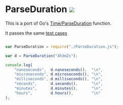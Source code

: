 # ParseDuration ![](https://travis-ci.org/icholy/ParseDuration.png)

This is a port of Go's [Time/ParseDuration](http://golang.org/pkg/time/#ParseDuration) function.

It passes the same [test cases](http://golang.org/src/pkg/time/time_test.go#L1194)

``` js

var ParseDuration = require("./ParseDuration.js");

var d = ParseDuration("4h3m2s");

console.log(
    "nanoseconds",  d.nanoseconds(),  "\n",
    "microseconds", d.microseconds(), "\n",
    "milliseconds", d.milliseconds(), "\n",
    "seconds",      d.seconds(),      "\n",
    "minutes",      d.minutes(),      "\n",
    "hours",        d.hours(),        "\n"
);

```



